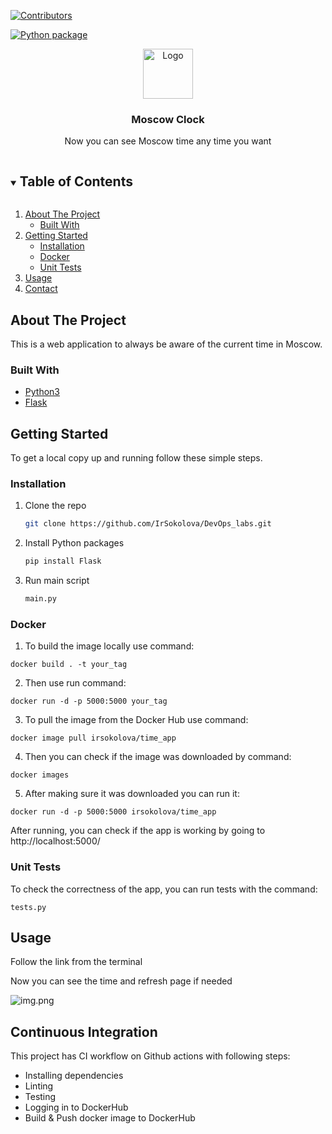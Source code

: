 [![Contributors][contributors-shield]][contributors-url]

[![Python package](https://github.com/IrSokolova/DevOps_labs/actions/workflows/project.yaml/badge.svg?branch=week3&event=push)](https://github.com/IrSokolova/DevOps_labs/actions/workflows/project.yaml)

<p align="center">
  <a href="https://github.com/IrSokolova/DevOps_labs">
    <img src="http://guruturizma.ru/wp-content/uploads/2018/05/spasskaya-bashnya2-1024x768.jpg" alt="Logo" width="80" height="80">
  </a>

  <h3 align="center">Moscow Clock</h3>

  <p align="center">
    Now you can see Moscow time any time you want
  </p>


<details open="open">
  <summary><h2 style="display: inline-block">Table of Contents</h2></summary>
  <ol>
    <li>
      <a href="#about-the-project">About The Project</a>
      <ul>
        <li><a href="#built-with">Built With</a></li>
      </ul>
    </li>
    <li>
      <a href="#getting-started">Getting Started</a>
      <ul>
        <li><a href="#installation">Installation</a></li>
      </ul>
      <ul>
        <li><a href="#docker">Docker</a></li>
      </ul>
      <ul>
        <li><a href="#unit-tests">Unit Tests</a></li>
      </ul>
    </li>
    <li>
      <a href="#usage">Usage</a>
    </li>
    <li><a href="#contact">Contact</a></li>
  </ol>
</details>

## About The Project

This is a web application to always be aware of the current time in Moscow.

### Built With

- [Python3](https://www.python.org/)
- [Flask](https://flask.palletsprojects.com/en/latest/)

## Getting Started

To get a local copy up and running follow these simple steps.

### Installation

1. Clone the repo
   ```sh
   git clone https://github.com/IrSokolova/DevOps_labs.git
   ```
2. Install Python packages
   ```sh
   pip install Flask
   ```

3. Run main script
    ```sh
   main.py
   ```
### Docker
1. To build the image locally use command:
```
docker build . -t your_tag
```
2. Then use run command:
```
docker run -d -p 5000:5000 your_tag
```   
3. To pull the image from the Docker Hub use command:
```
docker image pull irsokolova/time_app
```
4. Then you can check if the image was downloaded by command:
```
docker images
```
5. After making sure it was downloaded you can run it:
```
docker run -d -p 5000:5000 irsokolova/time_app
```

After running, you can check if the app is working by going to http://localhost:5000/ 

### Unit Tests

To check the correctness of the app, you can run tests with the command:
```
tests.py
```

## Usage
   Follow the link from the terminal

   Now you can see the time and refresh page if needed

   ![img.png](img.png)


## Continuous Integration

This project has CI workflow on Github actions with following steps:

- Installing dependencies
- Linting
- Testing
- Logging in to DockerHub
- Build & Push docker image to DockerHub



[contributors-shield]: https://img.shields.io/github/contributors/IrSokolova/DevOps_labs.svg?style=for-the-badge
[contributors-url]: https://github.com/IrSokolova/DevOps_labs/graphs/contributors